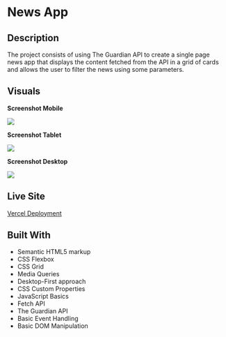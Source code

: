 # News App

## Description

The project consists of using The Guardian API to create a single page news app that displays the content fetched from the API in a grid of cards and allows the user to filter the news using some parameters.

## Visuals

**Screenshot Mobile**

![](./screenshots/screenshot-mobile.png)

**Screenshot Tablet**

![](./screenshots/screenshot-tablet.png)

**Screenshot Desktop**

![](./screenshots/screenshot-desktop.png)

## Live Site

[Vercel Deployment](https://homework-week-2-mocha.vercel.app/)

## Built With

- Semantic HTML5 markup
- CSS Flexbox
- CSS Grid
- Media Queries
- Desktop-First approach
- CSS Custom Properties
- JavaScript Basics
- Fetch API
- The Guardian API
- Basic Event Handling
- Basic DOM Manipulation
